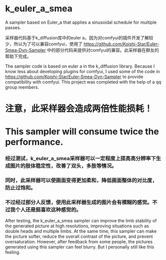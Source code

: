 # k_euler_a_smea
A sampler based on Euler_a that applies a sinusoidal schedule for multiple passes.

采样器代码基于k_diffusion库中的euler a，因为对comfyui的插件开发了解较少，所以为了可以兼容comfyui，使用了 https://github.com/Koishi-Star/Euler-Smea-Dyn-Sampler 中的部分代码来提供对comfyui的兼容。此采样器在群友的帮助下完成。

The sampler code is based on euler a in the k_diffusion library. Because I know less about developing plugins for comfyui, I used some of the code in https://github.com/Koishi-Star/Euler-Smea-Dyn-Sampler to provide compatibility with comfyui. This project was completed with the help of a qq group members.

# 注意，此采样器会造成两倍性能损耗！
# This sampler will consume twice the performance.

### 经过测试，k_euler_a_smea采样器可以一定程度上提高高分辨率下生成图片的肢体稳定性，改善了双头，多肢等情况。
### 同时，此采样器可以使画面变得更加柔和，降低画面整体的对比度，防止过饱和。
### 不过经过部分人反馈，使用此采样器生成的图片会有模糊的感觉。不过我个人还是挺喜欢这种感觉的。
After testing, the k_euler_a_smea sampler can improve the limb stability of the generated picture at high resolutions, improving situations such as double heads and multiple limbs. At the same time, this sampler can make the picture softer, reduce the overall contrast of the picture, and prevent oversaturation.
However, after feedback from some people, the pictures generated using this sampler can feel blurry. But I personally still like this feeling.


